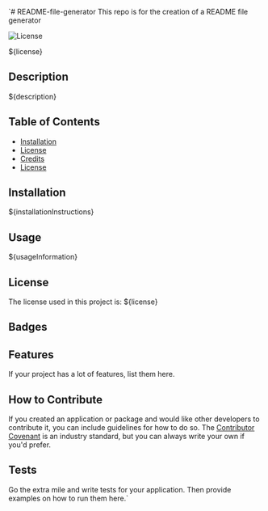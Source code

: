`# README-file-generator
This repo is for the creation of a README file generator

![License](https://img.shields.io/badge/License-${license}-lightblue.svg)

${license}

## Description

${description}

## Table of Contents

- [Installation](#installation)
- [License](#license)
- [Credits](#credits)
- [License](#license)

## Installation

${installationInstructions}

## Usage

${usageInformation}


## License

The license used in this project is: ${license}

## Badges



## Features

If your project has a lot of features, list them here.

## How to Contribute

If you created an application or package and would like other developers to contribute it, you can include guidelines for how to do so. The [Contributor Covenant](https://www.contributor-covenant.org/) is an industry standard, but you can always write your own if you'd prefer.

## Tests

Go the extra mile and write tests for your application. Then provide examples on how to run them here.`